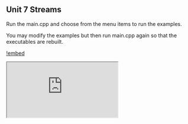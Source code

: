 ## Unit 7 Streams

Run the main.cpp and choose from the menu items to run the examples.

You may modify the examples but then run main.cpp again so that the executables are rebuilt.

[!embed](https://replit.com/@williamsmith/StreamsPresentation#index.html)
<div>
<iframe src="https://replit.com/@williamsmith/StreamsPresentation#index.html"
></iframe></div>
